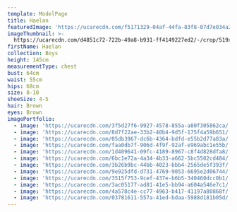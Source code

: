 ```yaml
---
template: ModelPage
title: Haelan
featuredImage: 'https://ucarecdn.com/f5171329-04af-44fa-83f8-07d7e034a281/'
imageThumbnail: >-
  https://ucarecdn.com/d4851c72-722b-49a8-b931-ff4149227ed2/-/crop/519x712/435,81/-/preview/
firstName: Haelan
collection: Boys
height: 145cm
measurementType: chest
bust: 64cm
waist: 55cm
hips: 68cm
size: 8-10
shoeSize: 4-5
hair: Brown
eyes: Brown
imagePortfolio:
  - image: 'https://ucarecdn.com/3f5d27f6-9927-4578-855a-a80f305862ca/'
  - image: 'https://ucarecdn.com/8d7f22ae-33b2-40b4-9d5f-175f4a59b651/'
  - image: 'https://ucarecdn.com/05db3967-dc6b-4364-bdfd-e55b2d77a83a/'
  - image: 'https://ucarecdn.com/faa0db7f-906d-4f9f-92af-e969abc1e55b/'
  - image: 'https://ucarecdn.com/1d409641-09fc-4189-8967-c8f4d828dfa8/'
  - image: 'https://ucarecdn.com/6bc1e72a-4a34-4b33-a662-5bc5502cd484/'
  - image: 'https://ucarecdn.com/3b26b9bc-44bb-4023-bbb4-2565de5f393f/'
  - image: 'https://ucarecdn.com/9e925dfd-d731-4769-9053-6695e2d06744/'
  - image: 'https://ucarecdn.com/3515f753-9cef-437e-b6b5-340460dcc0b1/'
  - image: 'https://ucarecdn.com/3ac05177-ad81-41e5-bb94-a604a546e7c1/'
  - image: 'https://ucarecdn.com/4a578c4e-cc77-4963-b417-41197a80868f/'
  - image: 'https://ucarecdn.com/03781611-557a-41ed-bdaa-5988d181b05d/'
---
```


